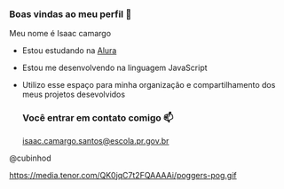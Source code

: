 ### Boas vindas ao meu perfil 💙

Meu nome é Isaac camargo

- Estou estudando na [Alura](https://wwwa.alura.com.br)
- Estou me desenvolvendo na linguagem JavaScript
- Utilizo esse espaço para minha organização e compartilhamento dos meus projetos desevolvidos

  ### Você entrar em contato comigo 📫

  isaac.camargo.santos@escola.pr.gov.br

@cubinhod

![]()https://media.tenor.com/QK0jqC7t2FQAAAAi/poggers-pog.gif
